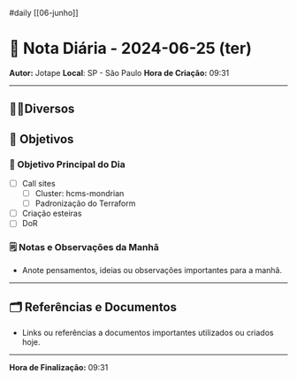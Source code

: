 #daily
[[06-junho]]
# 📅 Nota Diária - 2024-06-25 (ter)

**Autor:** Jotape
**Local**: SP - São Paulo
**Hora de Criação:** 09:31

---
## 🤝🏻Diversos

## 🌄 Objetivos
### 🎯 Objetivo Principal do Dia
- [ ] Call sites
	- [ ] Cluster: hcms-mondrian
	- [ ] Padronização do Terraform
- [ ] Criação esteiras
- [ ] DoR
### 🗒️ Notas e Observações da Manhã
- Anote pensamentos, ideias ou observações importantes para a manhã.
---
## 🗂️ Referências e Documentos
- Links ou referências a documentos importantes utilizados ou criados hoje.

---

**Hora de Finalização:** 09:31
